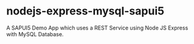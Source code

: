 # nodejs-express-mysql-sapui5
A SAPUI5 Demo App which uses a REST Service using Node JS Express with MySQL Database.

